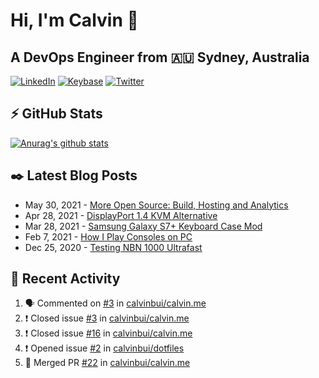 # Hi, I'm Calvin 🍭
## A DevOps Engineer from 🇦🇺 Sydney, Australia</h3>

[![LinkedIn](https://img.shields.io/badge/-c–bui-0077B5?style=flat-square&labelColor=0077B5&logo=LinkedIn&logoColor=white)](https://www.linkedin.com/in/c-bui/)
[![Keybase](https://img.shields.io/badge/-calvinbui-ff6f21?style=flat-square&labelColor=ff6f21&logo=Keybase&logoColor=white)](https://keybase.io/calvinbui)
[![Twitter](https://img.shields.io/badge/-ASAPCalvin-1DA1F2?style=flat-square&labelColor=1DA1F2&logo=Twitter&logoColor=white)](https://twitter.com/ASAPCalvin)

<!-- https://github.com/rishavanand/github-profilinator -->
## ⚡ GitHub Stats
[![Anurag's github stats](https://github-readme-stats.vercel.app/api?username=calvinbui&count_private=true&hide_title=true)](https://github.com/anuraghazra/github-readme-stats)

<!-- https://github.com/gautamkrishnar/blog-post-workflow -->
## ✒️ Latest Blog Posts

<!-- BLOG-POST-LIST:START -->
- May 30, 2021 - [More Open Source: Build, Hosting and Analytics](https://calvin.me/making-this-site-more-open-source)
- Apr 28, 2021 - [DisplayPort 1.4 KVM Alternative](https://calvin.me/displayport-1.4-kvm-alternative)
- Mar 28, 2021 - [Samsung Galaxy S7+ Keyboard Case Mod](https://calvin.me/samsung-galaxy-tab-s7-plus-keyboard-case-mod)
- Feb 7, 2021 - [How I Play Consoles on PC](https://calvin.me/how-i-play-consoles-on-pc)
- Dec 25, 2020 - [Testing NBN 1000 Ultrafast](https://calvin.me/testing-nbn-1000-ultrafast)

<!-- BLOG-POST-LIST:END -->

## 🏃‍ Recent Activity

<!--START_SECTION:activity-->
1. 🗣 Commented on [#3](https://github.com/calvinbui/calvin.me/issues/3) in [calvinbui/calvin.me](https://github.com/calvinbui/calvin.me)
2. ❗️ Closed issue [#3](https://github.com/calvinbui/calvin.me/issues/3) in [calvinbui/calvin.me](https://github.com/calvinbui/calvin.me)
3. ❗️ Closed issue [#16](https://github.com/calvinbui/calvin.me/issues/16) in [calvinbui/calvin.me](https://github.com/calvinbui/calvin.me)
4. ❗️ Opened issue [#2](https://github.com/calvinbui/dotfiles/issues/2) in [calvinbui/dotfiles](https://github.com/calvinbui/dotfiles)
5. 🎉 Merged PR [#22](https://github.com/calvinbui/calvin.me/pull/22) in [calvinbui/calvin.me](https://github.com/calvinbui/calvin.me)
<!--END_SECTION:activity-->
